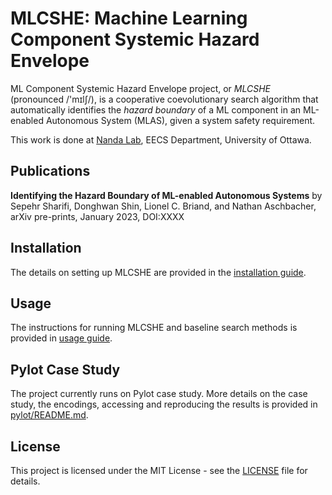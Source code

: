 # MLCSHE: Machine Learning Component Systemic Hazard Envelope

ML Component Systemic Hazard Envelope project, or *MLCSHE* (pronounced /'mɪlʃ/), is a cooperative coevolutionary search algorithm that automatically identifies the *hazard boundary* of a ML component in an ML-enabled Autonomous System (MLAS), given a system safety requirement.

This work is done at [Nanda Lab](https://www.nanda-lab.ca/), EECS Department, University of Ottawa.

## Publications

__Identifying the Hazard Boundary of ML-enabled Autonomous Systems__ by Sepehr Sharifi, Donghwan Shin, Lionel C. Briand, and Nathan Aschbacher, arXiv pre-prints, January 2023, DOI:XXXX

## Installation

The details on setting up MLCSHE are provided in the [installation guide](INSTALL.md).

## Usage

The instructions for running MLCSHE and baseline search methods is provided in [usage guide](USAGE.md).

## Pylot Case Study

The project currently runs on Pylot case study. More details on the case study, the encodings, accessing and reproducing the results is provided in [pylot/README.md](pylot/README.md).

## License

This project is licensed under the MIT License - see the [LICENSE](LICENSE) file for details.